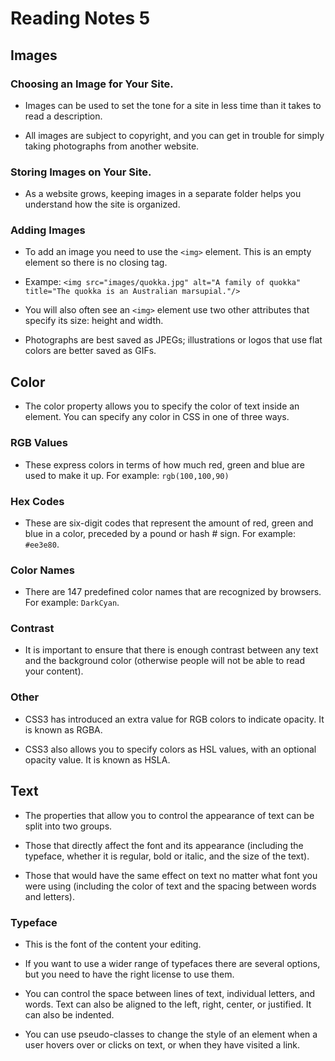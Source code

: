 # Reading Notes 5

## Images

### Choosing an Image for Your Site.

- Images can be used to set the tone for a site in less time than it takes to read a description.

-  All images are subject to copyright, and you can get in trouble for simply taking photographs from another website.

### Storing Images on Your Site.

- As a website grows, keeping images in a separate folder helps you understand how the site is organized. 

### Adding Images

- To add an image you need to use the `<img>` element. This is an empty element so there is no closing tag.

- Exampe: `<img src="images/quokka.jpg" alt="A family of quokka" title="The quokka is an Australian marsupial."/>`

- You will also often see an `<img>` element use two other attributes that specify its size: height and width.

- Photographs are best saved as JPEGs; illustrations or logos that use flat colors are better saved as GIFs.

## Color

- The color property allows you to specify the color of text inside an element. You can specify any color in CSS in one of three ways.

### RGB Values

- These express colors in terms of how much red, green and blue are used to make it up. For example: `rgb(100,100,90)`

### Hex Codes

- These are six-digit codes that represent the amount of red, green and blue in a color, preceded by a pound or hash # sign. For example: `#ee3e80`.

### Color Names

- There are 147 predefined color names that are recognized by browsers. For example: `DarkCyan`.

### Contrast

- It is important to ensure that there is enough contrast between any text and the background color (otherwise people will not be able to read your content).

### Other

- CSS3 has introduced an extra value for RGB colors to indicate opacity. It is known as RGBA.

- CSS3 also allows you to specify colors as HSL values, with an optional opacity value. It is known as HSLA.

## Text

- The properties that allow you to control the appearance of text can be split into two groups.

- Those that directly affect the font and its appearance (including the typeface, whether it is regular, bold or italic, and the size of the text).

- Those that would have the same effect on text no matter what font you were using (including the color of text and the spacing between words and letters).

### Typeface

- This is the font of the content your editing.

- If you want to use a wider range of typefaces there are several options, but you need to have the right license to use them.

- You can control the space between lines of text, individual letters, and words. Text can also be aligned to the left, right, center, or justified. It can also be indented.

- You can use pseudo-classes to change the style of an element when a user hovers over or clicks on text, or when they have visited a link.